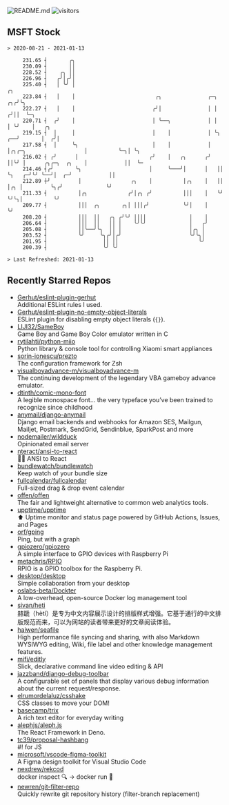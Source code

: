 ![README.md](https://github.com/Gerhut/Gerhut/workflows/README.md/badge.svg)
![visitors](https://visitors.vercel.app/Gerhut/Gerhut?token=8cf69d1f6813d272ef062726b6070c9be4ff72038cfe5a7ded7384a8da65d866)

## MSFT Stock

```
> 2020-08-21 - 2021-01-13

     231.65 ┤       ╭╮                                                                                           
     230.09 ┤       ││                                                                                           
     228.52 ┤    ╭╮ ││                                                                                           
     226.96 ┤   ╭╯│╭╯│                                                                                           
     225.40 ┤   │ ╰╯ │                                                                              ╭╮           
     223.84 ┤   │    │                          ╭╮               ╭─╮                             ╭╮╭╯╰╮          
     222.27 ┤   │    │                         ╭╯│               │ │                            ╭╯││  ╰─╮        
     220.71 ┤  ╭╯    │                         │ ╰──╮            │ │                            │ ╰╯    │   ╭╮   
     219.15 ┤  │     │                         │    │            │ ╰╮                        ╭──╯       │  ╭╯│   
     217.58 ┤  │     ╰╮                        │    │            │  │╭╮╭─╮                   │          ╰─╮│ ╰╮  
     216.02 ┤ ╭╯      │                       ╭╯    │   ╭╮      ╭╯  ││╰╯ │      ╭╮╭─╮  ╭╮    │            ││  ╰─ 
     214.46 ┤╭╯       ╰╮                      │     ╰───╯│      │   ││   ╰╮   ╭─╯╰╯ ╰──╯│  ╭─╯            ││     
     212.89 ┼╯         │                ╭╮    │          │╭╮    │   ││    │╭╮ │         ╰╮╭╯              ╰╯     
     211.33 ┤          │╭╮             ╭╯│╭╮ ╭╯          │││    │   ╰╯    ╰╯╰╮│          ╰╯                      
     209.77 ┤          │││  ╭╮       ╭╮│ │││╭╯           ╰╯│    │            ╰╯                                  
     208.20 ┤          │││  ││   ╭╮ ╭╯╰╯ ││││              │    │                                                
     206.64 ┤          │││  ││   ││ │    ╰╯╰╯              │   ╭╯                                                
     205.08 ┤          ││╰──╯╰╮  ││ │                      │╭╮ │                                                 
     203.52 ┤          ╰╯     ╰╮╭╯│╭╯                      ╰╯╰╮│                                                 
     201.95 ┤                  ││ ││                          ╰╯                                                 
     200.39 ┤                  ╰╯ ╰╯                                                                             

> Last Refreshed: 2021-01-13
```

## Recently Starred Repos

- [Gerhut/eslint-plugin-gerhut](https://github.com/Gerhut/eslint-plugin-gerhut)  
  Additional ESLint rules I used.
- [Gerhut/eslint-plugin-no-empty-object-literals](https://github.com/Gerhut/eslint-plugin-no-empty-object-literals)  
  ESLint plugin for disabling empty object literals (`{}`).
- [LIJI32/SameBoy](https://github.com/LIJI32/SameBoy)  
  Game Boy and Game Boy Color emulator written in C
- [rytilahti/python-miio](https://github.com/rytilahti/python-miio)  
  Python library & console tool for controlling Xiaomi smart appliances
- [sorin-ionescu/prezto](https://github.com/sorin-ionescu/prezto)  
  The configuration framework for Zsh
- [visualboyadvance-m/visualboyadvance-m](https://github.com/visualboyadvance-m/visualboyadvance-m)  
  The continuing development of the legendary VBA gameboy advance emulator.
- [dtinth/comic-mono-font](https://github.com/dtinth/comic-mono-font)  
  A legible monospace font... the very typeface you’ve been trained to recognize since childhood
- [anymail/django-anymail](https://github.com/anymail/django-anymail)  
  Django email backends and webhooks for Amazon SES, Mailgun, Mailjet, Postmark, SendGrid, Sendinblue, SparkPost and more
- [nodemailer/wildduck](https://github.com/nodemailer/wildduck)  
  Opinionated email server
- [nteract/ansi-to-react](https://github.com/nteract/ansi-to-react)  
  :guardsman: ANSI to React
- [bundlewatch/bundlewatch](https://github.com/bundlewatch/bundlewatch)  
  Keep watch of your bundle size
- [fullcalendar/fullcalendar](https://github.com/fullcalendar/fullcalendar)  
  Full-sized drag & drop event calendar
- [offen/offen](https://github.com/offen/offen)  
  The fair and lightweight alternative to common web analytics tools. 
- [upptime/upptime](https://github.com/upptime/upptime)  
  ⬆️ Uptime monitor and status page powered by GitHub Actions, Issues, and Pages
- [orf/gping](https://github.com/orf/gping)  
  Ping, but with a graph
- [gpiozero/gpiozero](https://github.com/gpiozero/gpiozero)  
  A simple interface to GPIO devices with Raspberry Pi
- [metachris/RPIO](https://github.com/metachris/RPIO)  
  RPIO is a GPIO toolbox for the Raspberry Pi.
- [desktop/desktop](https://github.com/desktop/desktop)  
  Simple collaboration from your desktop
- [oslabs-beta/Dockter](https://github.com/oslabs-beta/Dockter)  
  A low-overhead, open-source Docker log management tool
- [sivan/heti](https://github.com/sivan/heti)  
  赫蹏（hètí）是专为中文内容展示设计的排版样式增强。它基于通行的中文排版规范而来，可以为网站的读者带来更好的文章阅读体验。
- [haiwen/seafile](https://github.com/haiwen/seafile)  
  High performance file syncing and sharing, with also Markdown WYSIWYG editing, Wiki, file label and other knowledge management features.
- [mifi/editly](https://github.com/mifi/editly)  
  Slick, declarative command line video editing & API
- [jazzband/django-debug-toolbar](https://github.com/jazzband/django-debug-toolbar)  
  A configurable set of panels that display various debug information about the current request/response.
- [elrumordelaluz/csshake](https://github.com/elrumordelaluz/csshake)  
  CSS classes to move your DOM!
- [basecamp/trix](https://github.com/basecamp/trix)  
  A rich text editor for everyday writing
- [alephjs/aleph.js](https://github.com/alephjs/aleph.js)  
  The React Framework in Deno.
- [tc39/proposal-hashbang](https://github.com/tc39/proposal-hashbang)  
  #! for JS
- [microsoft/vscode-figma-toolkit](https://github.com/microsoft/vscode-figma-toolkit)  
   A Figma design toolkit for Visual Studio Code
- [nexdrew/rekcod](https://github.com/nexdrew/rekcod)  
  docker inspect :mag: → docker run :runner:
- [newren/git-filter-repo](https://github.com/newren/git-filter-repo)  
  Quickly rewrite git repository history (filter-branch replacement)
